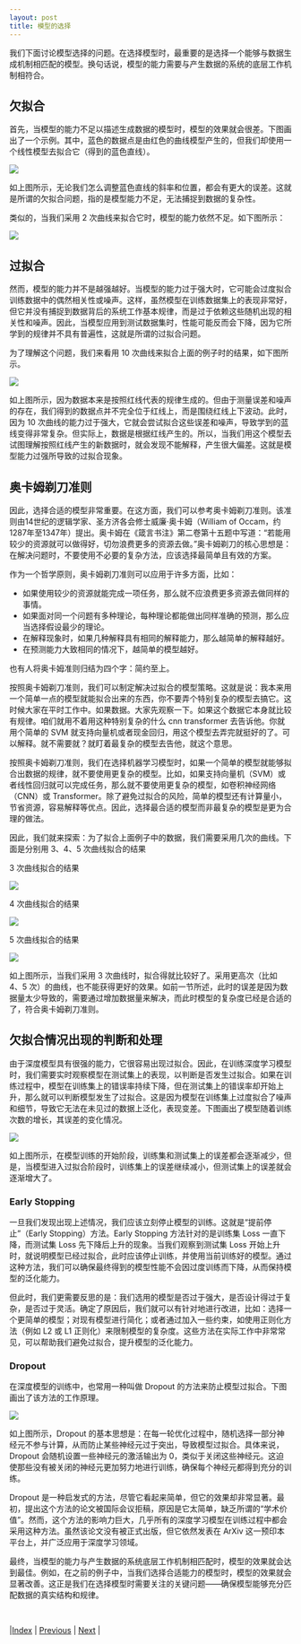 ```yaml
---
layout: post
title: 模型的选择
---
```


我们下面讨论模型选择的问题。在选择模型时，最重要的是选择一个能够与数据生成机制相匹配的模型。换句话说，模型的能力需要与产生数据的系统的底层工作机制相符合。

## 欠拟合

首先，当模型的能力不足以描述生成数据的模型时，模型的效果就会很差。下图画出了一个示例。其中，蓝色的数据点是由红色的曲线模型产生的，但我们却使用一个线性模型去拟合它（得到的蓝色直线）。

![](fig/1-opt/2-poly-1.jpg)

如上图所示，无论我们怎么调整蓝色直线的斜率和位置，都会有更大的误差。这就是所谓的欠拟合问题，指的是模型能力不足，无法捕捉到数据的复杂性。

类似的，当我们采用 2 次曲线来拟合它时，模型的能力依然不足。如下图所示：

![](fig/1-opt/2-poly-2.jpg)

## 过拟合

然而，模型的能力并不是越强越好。当模型的能力过于强大时，它可能会过度拟合训练数据中的偶然相关性或噪声。这样，虽然模型在训练数据集上的表现非常好，但它并没有捕捉到数据背后的系统工作基本规律，而是过于依赖这些随机出现的相关性和噪声。因此，当模型应用到测试数据集时，性能可能反而会下降，因为它所学到的规律并不具有普遍性，这就是所谓的过拟合问题。

为了理解这个问题，我们来看用 10 次曲线来拟合上面的例子时的结果，如下图所示。

![](fig/1-opt/2-poly-10.jpg)

如上图所示，因为数据本来是按照红线代表的规律生成的。但由于测量误差和噪声的存在，我们得到的数据点并不完全位于红线上，而是围绕红线上下波动。此时，因为 10 次曲线的能力过于强大，它就会尝试拟合这些误差和噪声，导致学到的蓝线变得非常复杂。但实际上，数据是根据红线产生的。所以，当我们用这个模型去试图理解按照红线产生的新数据时，就会发现不能解释，产生很大偏差。这就是模型能力过强所导致的过拟合现象。

## 奥卡姆剃刀准则

因此，选择合适的模型非常重要。在这方面，我们可以参考奥卡姆剃刀准则。该准则由14世纪的逻辑学家、圣方济各会修士威廉·奥卡姆（William of Occam，约1287年至1347年）提出。奥卡姆在《箴言书注》第二卷第十五题中写道：“若能用较少的资源就可以做得好，切勿浪费更多的资源去做。”奥卡姆剃刀的核心思想是：在解决问题时，不要使用不必要的复杂方法，应该选择最简单且有效的方案。

作为一个哲学原则，奥卡姆剃刀准则可以应用于许多方面，比如：

- 如果使用较少的资源就能完成一项任务，那么就不应浪费更多资源去做同样的事情。
- 如果面对同一个问题有多种理论，每种理论都能做出同样准确的预测，那么应当选择假设最少的理论。
- 在解释现象时，如果几种解释具有相同的解释能力，那么越简单的解释越好。
- 在预测能力大致相同的情况下，越简单的模型越好。

也有人将奥卡姆准则归结为四个字：简约至上。

按照奥卡姆剃刀准则，我们可以制定解决过拟合的模型策略。这就是说：我本来用一个简单一点的模型就能拟合出来的东西，你不要弄个特别复杂的模型去搞它。这时候大家在平时工作中。如果数据。大家先观察一下。如果这个数据它本身就比较有规律。咱们就用不着用这种特别复杂的什么 cnn transformer 去告诉他。你就用个简单的 SVM 就支持向量机或者现金回归，用这个模型去弄完就挺好的了。可以解释。就不需要就？就盯着最复杂的模型去告他，就这个意思。

按照奥卡姆剃刀准则，我们在选择机器学习模型时，如果一个简单的模型就能够拟合出数据的规律，就不要使用更复杂的模型。比如，如果支持向量机（SVM）或者线性回归就可以完成任务，那么就不要使用更复杂的模型，如卷积神经网络（CNN）或 Transformer。除了避免过拟合的风险，简单的模型还有计算量小，节省资源，容易解释等优点。因此，选择最合适的模型而非最复杂的模型是更为合理的做法。

因此，我们就来探索：为了拟合上面例子中的数据，我们需要采用几次的曲线。下面是分别用 3、4、5 次曲线拟合的结果

3 次曲线拟合的结果

![](fig/1-opt/2-poly-3.jpg)

4 次曲线拟合的结果

![](fig/1-opt/2-poly-4.jpg)

5 次曲线拟合的结果

![](fig/1-opt/2-poly-5.jpg)

如上图所示，当我们采用 3 次曲线时，拟合得就比较好了。采用更高次（比如 4、5 次）的曲线，也不能获得更好的效果。如前一节所述，此时的误差是因为数据量太少导致的，需要通过增加数据量来解决，而此时模型的复杂度已经是合适的了，符合奥卡姆剃刀准则。

## 欠拟合情况出现的判断和处理

由于深度模型具有很强的能力，它很容易出现过拟合。因此，在训练深度学习模型时，我们需要实时观察模型在测试集上的表现，以判断是否发生过拟合。如果在训练过程中，模型在训练集上的错误率持续下降，但在测试集上的错误率却开始上升，那么就可以判断模型发生了过拟合。这是因为模型在训练集上过度拟合了噪声和细节，导致它无法在未见过的数据上泛化，表现变差。下图画出了模型随着训练次数的增长，其误差的变化情况。

![](fig/1-opt/3-underoverfitting.jpg)

如上图所示，在模型训练的开始阶段，训练集和测试集上的误差都会逐渐减少，但是，当模型进入过拟合阶段时，训练集上的误差继续减小，但测试集上的误差就会逐渐增大了。

### Early Stopping

一旦我们发现出现上述情况，我们应该立刻停止模型的训练。这就是“提前停止”（Early Stopping）方法。Early Stopping 方法针对的是训练集 Loss 一直下降，而测试集 Loss 先下降后上升的现象。当我们观察到测试集 Loss 开始上升时，就说明模型已经过拟合，此时应该停止训练，并使用当前训练好的模型。通过这种方法，我们可以确保最终得到的模型性能不会因过度训练而下降，从而保持模型的泛化能力。

但此时，我们更需要反思的是：我们选用的模型是否过于强大，是否设计得过于复杂，是否过于灵活。确定了原因后，我们就可以有针对地进行改进，比如：选择一个更简单的模型；对现有模型进行简化；或者通过加入一些约束，如使用正则化方法（例如 L2 或 L1 正则化）来限制模型的复杂度。这些方法在实际工作中非常常见，可以帮助我们避免过拟合，提升模型的泛化能力。

### Dropout

在深度模型的训练中，也常用一种叫做 Dropout 的方法来防止模型过拟合。下图画出了该方法的工作原理。

![](fig/1-opt/4-dropout.jpg)

如上图所示，Dropout 的基本思想是：在每一轮优化过程中，随机选择一部分神经元不参与计算，从而防止某些神经元过于突出，导致模型过拟合。具体来说，Dropout 会随机设置一些神经元的激活输出为 0，类似于关闭这些神经元。这迫使那些没有被关闭的神经元更加努力地进行训练，确保每个神经元都得到充分的训练。

Dropout 是一种启发式的方法，尽管它看起来简单，但它的效果却非常显著。最初，提出这个方法的论文被国际会议拒稿，原因是它太简单，缺乏所谓的“学术价值”。然而，这个方法的影响力巨大，几乎所有的深度学习模型在训练过程中都会采用这种方法。虽然该论文没有被正式出版，但它依然发表在 ArXiv 这一预印本平台上，并广泛应用于深度学习领域。

最终，当模型的能力与产生数据的系统底层工作机制相匹配时，模型的效果就会达到最佳。例如，在之前的例子中，当我们选择合适能力的模型时，模型的效果就会显著改善。这正是我们在选择模型时需要关注的关键问题——确保模型能够充分匹配数据的真实结构和规律。

<br/>

|[Index](./) | [Previous](1-11-data) | [Next](1-15-opti) |
